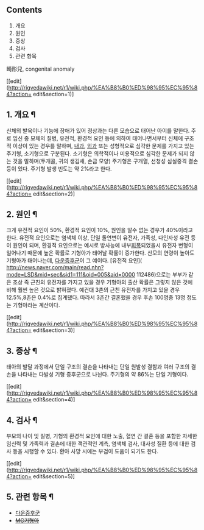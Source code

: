 ## Contents

    

1. 개요 
2. 원인 
3. 증상 
4. 검사 
5. 관련 항목 

畸形兒, congenital anomaly

[[edit](http://rigvedawiki.net/r1/wiki.php/%EA%B8%B0%ED%98%95%EC%95%84?action=
edit&section=1)]

## 1. 개요 ¶

신체의 발육이나 기능에 장애가 있어 정상과는 다른 모습으로 태어난 아이를 말한다. 주로 임신 중 모체의 질병, 유전적, 환경적 요인 등에
의하여 태어나면서부터 신체에 구조적 이상이 있는 경우를 말하며, [내과](%EB%82%B4%EA%B3%BC.md),
[외과](%EC%99%B8%EA%B3%BC.md) 또는 성형적으로 심각한 문제를 가지고 있는 주기형, 소기형으로 구분된다. 소기형은
의학적이나 미용적으로 심각한 문제가 되지 않는 것을 말하며(두개골, 귀의 생김새, 손금 모양) 주기형은 구개열, 선청성 심실중격 결손 등이
있다. 주기형 발생 빈도는 약 2%라고 한다.

  

[[edit](http://rigvedawiki.net/r1/wiki.php/%EA%B8%B0%ED%98%95%EC%95%84?action=
edit&section=2)]

## 2. 원인 ¶

크게 유전적 요인이 50%, 환경적 요인이 10%, 원인을 알수 없는 경우가 40%이라고 한다. 유전적 요인으로는 염색체 이상, 단일
돌연변이 유전자, 가족성, 다인자성 유전 등이 원인이 되며, 환경적 요인으로는 예시로 방사능에
내부[피폭](%ED%94%BC%ED%8F%AD.md)되었을시 유전자 변형이 일어나기 때문에 높은 확률로 기형아가 태어날 확률이
증가한다. 산모의 연령이 높아도 기형아가 태어나는데,
[다운증후군](%EB%8B%A4%EC%9A%B4%EC%A6%9D%ED%9B%84%EA%B5%B0.md)이 그 예이다. [유전적 요인](
http://news.naver.com/main/read.nhn?mode=LSD&mid=sec&sid1=111&oid=005&aid=0000
112486)으로는 부부가 같은 조상 즉 근친의 유전자를 가지고 있을 경우 기형아의 출산 확률은 그렇지 않은 것에 비해 훨씬 높은 것으로
밝혀졌다. 예컨대 3촌의 근친 유전자를 가지고 있을 경우 12.5%,8촌은 0.4%로 집계됐다. 따라서 3촌간 결혼했을 경우 후손 100명중
13명 정도는 기형아라는 계산이다.

[[edit](http://rigvedawiki.net/r1/wiki.php/%EA%B8%B0%ED%98%95%EC%95%84?action=
edit&section=3)]

## 3. 증상 ¶

태아의 발달 과정에서 단일 구조의 결손을 나타내는 단일 원발성 결함과 여러 구조의 결손을 나타내는 다발성 기형 증후군으로 나뉜다. 주기형의
약 86%는 단일 기형이다.

  

[[edit](http://rigvedawiki.net/r1/wiki.php/%EA%B8%B0%ED%98%95%EC%95%84?action=
edit&section=4)]

## 4. 검사 ¶

부모의 나이 및 질병, 기형의 환경적 요인에 대한 노출, 혈연 간 결혼 등을 포함한 자세한 임신력 및 가족력과 결손에 대한 객관적인 계측,
염색체 검사, 대사성 질환 등에 대한 검사 등을 시행할 수 있다. 환아 사망 시에는 부검이 도움이 되기도 한다.

  

[[edit](http://rigvedawiki.net/r1/wiki.php/%EA%B8%B0%ED%98%95%EC%95%84?action=
edit&section=5)]

## 5. 관련 항목 ¶

  * [다운증후군](%EB%8B%A4%EC%9A%B4%EC%A6%9D%ED%9B%84%EA%B5%B0.md)
* <del>[MC기형아](MC%EA%B8%B0%ED%98%95%EC%95%84.md)</del>

